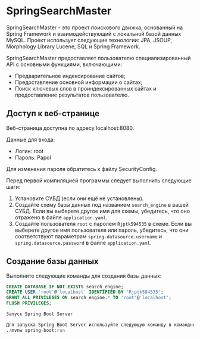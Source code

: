 # SpringSearchMaster
SpringSearchMaster - это проект поискового движка, основанный на Spring Framework и взаимодействующий с локальной базой данных MySQL. Проект использует следующие технологии: JPA, JSOUP, Morphology Library Lucene, SQL и Spring Framework.

SpringSearchMaster предоставляет пользователю специализированный API с основными функциями, включающими:
- Предварительное индексирование сайтов;
- Предоставление основной информации о сайтах;
- Поиск ключевых слов в проиндексированных сайтах и предоставление результатов пользователю.

## Доступ к веб-странице

Веб-страница доступна по адресу localhost:8080.

Данные для входа: 
- Логин: root
- Пароль: Papol

Для изменения пароля обратитесь к файлу SecurityConfig.

Перед первой компиляцией программы следует выполнить следующие шаги:

1. Установите СУБД (если они ещё не установлены).
2. Создайте схему базы данных под названием `search_engine` в вашей СУБД. Если вы выберете другое имя для схемы, убедитесь, что оно отражено в файле `application.yaml`.
3. Создайте пользователя `root` с паролем `Rjptk594535` в схеме. Если вы выберете другое имя пользователя или пароль, убедитесь, что они соответствуют параметрам `spring.datasource.username` и `spring.datasource.password` в файле `application.yaml`.

## Создание базы данных

Выполните следующие команды для создания базы данных:

```sql
CREATE DATABASE IF NOT EXISTS search_engine;
CREATE USER 'root'@'localhost' IDENTIFIED BY 'Rjptk594535';
GRANT ALL PRIVILEGES ON search_engine.* TO 'root'@'localhost';
FLUSH PRIVILEGES;

Запуск Spring Boot Server

Для запуска Spring Boot Server используйте следующую команду в командной строке:
./mvnw spring-boot:run


